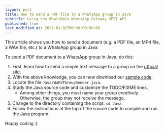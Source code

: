 ```yaml
---
layout: post
title: How to send a PDF file to a WhatsApp group in Java
subtitle: Using the WhatsMate WhatsApp Gateway REST API
published: true
last_modified_at: 2025-01-02T00:00:00+08:00
---
```


This article shows you how to send a document (e.g. a PDF file, an MP4 file, a WAV file, etc.) to a WhatsApp group in Java.


To send a PDF document to a WhatsApp group in Java, do this:

1. First, learn how to send a simple text message to a group on the [official site](https://www.whatsmate.net/whatsapp-group-message-api.html). 
2. With the above knowledge, you can now download our [sample code](https://github.com/whatsmate/wa-demos/archive/master.zip).
3. Locate the file `Java/WaPdfGroupSender.java`.  <script src="https://gist.github.com/whatsmate/54dd9d0b084af6ad23d0d4046c28e9dc.js"></script>
4. Study the Java source code and customize the TODO/FIXME lines.
   * Among other things, you must name your group *creatively*. Otherwise, the group may not receive the message.
5. Change to the directory containing the script: `cd Java`
6. Follow the instructions at the top of the source code to compile and run the Java program.


Happy coding :) 


<br>
<script async src="//pagead2.googlesyndication.com/pagead/js/adsbygoogle.js"></script>
<ins class="adsbygoogle"
     style="display:inline-block;width:728px;height:90px"
     data-ad-client="ca-pub-7383487179928477"
     data-ad-slot="6959057004"></ins>
<script>
(adsbygoogle = window.adsbygoogle || []).push({});
</script>
<br>

